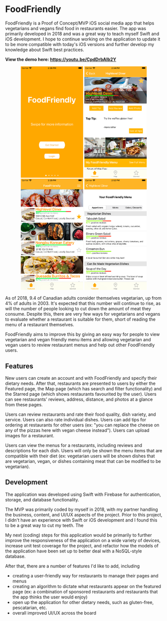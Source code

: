 # FoodFriendly
FoodFriendly is a Proof of Concept/MVP iOS social media app that helps vegetarians and vegans find food in restaurants easier. The app was primarily developed in 2018 and was a great way to teach myself Swift and iOS development. I hope to continue working on the application to update it to be more compatible with today's iOS versions and further develop my knowledge about Swift best practices.

**View the demo here: https://youtu.be/CpdDrbAIb2Y**

<p align="center">
  <img src="Screenshots/LandingScreen.png" width="200" title="Landing screen of FoodFriendly" alt="Landing Screen of FoodFriendly">
  <img src="Screenshots/RestaurantDetailsScreen.png" width="200" title="Restaurant Details screen of FoodFriendly" alt="Restaurant Details screen of FoodFriendly">
  <img src="Screenshots/RestaurantsScreen.png" width="200" title="Featured Restaurants screen of FoodFriendly" alt="Featured Restaurants screen of FoodFriendly">
  <img src="Screenshots/MenuScreen.png" width="200" title="Menu screen of FoodFriendly" alt="Menu screen of FoodFriendly">
</p>

As of 2018, 9.4 of Canadian adults consider themselves vegetarian, up from 4% of adults in 2003. It's expected that this number will continue to rise, as will the number of people looking to cut down the amount of meat they consume. Despite this, there are very few ways for vegetarians and vegans to evaluate whether a restaurant is suitable for them, short of reading the menu of a restaurant themselves. 

FoodFriendly aims to improve this by giving an easy way for people to view vegetarian and vegan friendly menu items and allowing vegetarian and vegan users to review restaurant menus and help out other FoodFriendly users.

## Features
New users can create an account and with FoodFriendly and specify their dietary needs. After that, restaurants are presented to users by either the Featured page, the Map page (which has search and filter functionality) and the Starred page (which shows restaurants favourited by the user). Users can see restaurants' reviews, address, distance, and photos at a glance from these pages.

Users can review restaurants and rate their food quality, dish variety, and service. Users can also rate individual dishes. Users can add tips for ordering at restaurants for other users (ex: "you can replace the cheese on any of the pizzas here with vegan cheese instead"). Users can upload images for a restaurant.

Users can view the menus for a restaurants, including reviews and descriptions for each dish. Users will only be shown the menu items that are compatible with their diet (ex: vegetarian users will be shown dishes that are vegetarian, vegan, or dishes containing meat that can be modified to be vegetarian). 

## Development
The application was developed using Swift with Firebase for authentication, storage, and database functionality. 

The MVP was primarily coded by myself in 2018, with my partner handling the business, content, and UI/UX aspects of the project. Prior to this project, I didn't have an experience with Swift or iOS development and I found this to be a great way to cut my teeth. The 

My next (coding) steps for this application would be primarily to further improve the responsiveness of the application on a wide variety of devices, increase unit test coverage for the project, and refactor how the models of the application have been set up to better deal with a NoSQL-style database. 

After that, there are a number of features I'd like to add, including 
* creating a user-friendly way for restaurants to manage their pages and menus
* creating an algorithm to dictate what restaurants appear on the featured page (ex: a combination of sponsored restaurants and restaurants that the app thinks the user would enjoy)
* open up the application for other dietary needs, such as gluten-free, pescatarian, etc.
* overall improved UI/UX across the board

